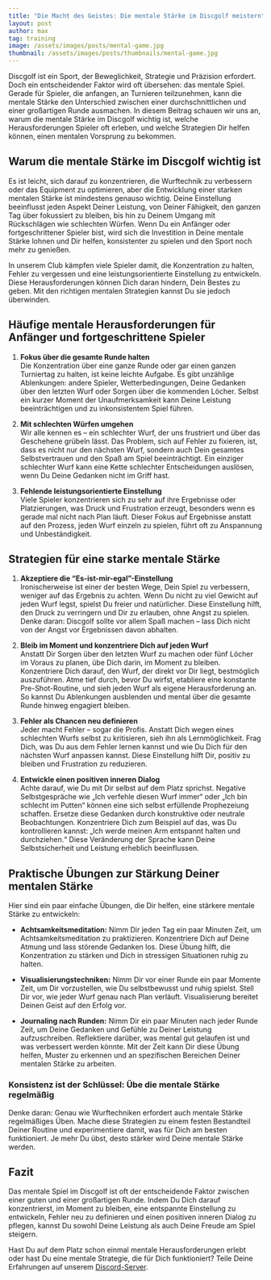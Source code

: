 ```yaml
---
title: "Die Macht des Geistes: Die mentale Stärke im Discgolf meistern"
layout: post
author: max
tag: training
image: /assets/images/posts/mental-game.jpg
thumbnail: /assets/images/posts/thumbnails/mental-game.jpg
---
```


Discgolf ist ein Sport, der Beweglichkeit, Strategie und Präzision erfordert. Doch ein entscheidender Faktor wird oft übersehen: das mentale Spiel. Gerade für Spieler, die anfangen, an Turnieren teilzunehmen, kann die mentale Stärke den Unterschied zwischen einer durchschnittlichen und einer großartigen Runde ausmachen. In diesem Beitrag schauen wir uns an, warum die mentale Stärke im Discgolf wichtig ist, welche Herausforderungen Spieler oft erleben, und welche Strategien Dir helfen können, einen mentalen Vorsprung zu bekommen.

## Warum die mentale Stärke im Discgolf wichtig ist

Es ist leicht, sich darauf zu konzentrieren, die Wurftechnik zu verbessern oder das Equipment zu optimieren, aber die Entwicklung einer starken mentalen Stärke ist mindestens genauso wichtig. Deine Einstellung beeinflusst jeden Aspekt Deiner Leistung, von Deiner Fähigkeit, den ganzen Tag über fokussiert zu bleiben, bis hin zu Deinem Umgang mit Rückschlägen wie schlechten Würfen. Wenn Du ein Anfänger oder fortgeschrittener Spieler bist, wird sich die Investition in Deine mentale Stärke lohnen und Dir helfen, konsistenter zu spielen und den Sport noch mehr zu genießen.

In unserem Club kämpfen viele Spieler damit, die Konzentration zu halten, Fehler zu vergessen und eine leistungsorientierte Einstellung zu entwickeln. Diese Herausforderungen können Dich daran hindern, Dein Bestes zu geben. Mit den richtigen mentalen Strategien kannst Du sie jedoch überwinden.

## Häufige mentale Herausforderungen für Anfänger und fortgeschrittene Spieler

1. **Fokus über die gesamte Runde halten**  
Die Konzentration über eine ganze Runde oder gar einen ganzen Turniertag zu halten, ist keine leichte Aufgabe. Es gibt unzählige Ablenkungen: andere Spieler, Wetterbedingungen, Deine Gedanken über den letzten Wurf oder Sorgen über die kommenden Löcher. Selbst ein kurzer Moment der Unaufmerksamkeit kann Deine Leistung beeinträchtigen und zu inkonsistentem Spiel führen.

2. **Mit schlechten Würfen umgehen**  
Wir alle kennen es – ein schlechter Wurf, der uns frustriert und über das Geschehene grübeln lässt. Das Problem, sich auf Fehler zu fixieren, ist, dass es nicht nur den nächsten Wurf, sondern auch Dein gesamtes Selbstvertrauen und den Spaß am Spiel beeinträchtigt. Ein einziger schlechter Wurf kann eine Kette schlechter Entscheidungen auslösen, wenn Du Deine Gedanken nicht im Griff hast.

3. **Fehlende leistungsorientierte Einstellung**  
Viele Spieler konzentrieren sich zu sehr auf ihre Ergebnisse oder Platzierungen, was Druck und Frustration erzeugt, besonders wenn es gerade mal nicht nach Plan läuft. Dieser Fokus auf Ergebnisse anstatt auf den Prozess, jeden Wurf einzeln zu spielen, führt oft zu Anspannung und Unbeständigkeit.

## Strategien für eine starke mentale Stärke

1. **Akzeptiere die “Es-ist-mir-egal”-Einstellung**  
Ironischerweise ist einer der besten Wege, Dein Spiel zu verbessern, weniger auf das Ergebnis zu achten. Wenn Du nicht zu viel Gewicht auf jeden Wurf legst, spielst Du freier und natürlicher. Diese Einstellung hilft, den Druck zu verringern und Dir zu erlauben, ohne Angst zu spielen. Denke daran: Discgolf sollte vor allem Spaß machen – lass Dich nicht von der Angst vor Ergebnissen davon abhalten.

2. **Bleib im Moment und konzentriere Dich auf jeden Wurf**  
Anstatt Dir Sorgen über den letzten Wurf zu machen oder fünf Löcher im Voraus zu planen, übe Dich darin, im Moment zu bleiben. Konzentriere Dich darauf, den Wurf, der direkt vor Dir liegt, bestmöglich auszuführen. Atme tief durch, bevor Du wirfst, etabliere eine konstante Pre-Shot-Routine, und sieh jeden Wurf als eigene Herausforderung an. So kannst Du Ablenkungen ausblenden und mental über die gesamte Runde hinweg engagiert bleiben.

3. **Fehler als Chancen neu definieren**  
Jeder macht Fehler – sogar die Profis. Anstatt Dich wegen eines schlechten Wurfs selbst zu kritisieren, sieh ihn als Lernmöglichkeit. Frag Dich, was Du aus dem Fehler lernen kannst und wie Du Dich für den nächsten Wurf anpassen kannst. Diese Einstellung hilft Dir, positiv zu bleiben und Frustration zu reduzieren.

4. **Entwickle einen positiven inneren Dialog**  
Achte darauf, wie Du mit Dir selbst auf dem Platz sprichst. Negative Selbstgespräche wie „Ich verfehle diesen Wurf immer“ oder „Ich bin schlecht im Putten“ können eine sich selbst erfüllende Prophezeiung schaffen. Ersetze diese Gedanken durch konstruktive oder neutrale Beobachtungen. Konzentriere Dich zum Beispiel auf das, was Du kontrollieren kannst: „Ich werde meinen Arm entspannt halten und durchziehen.“ Diese Veränderung der Sprache kann Deine Selbstsicherheit und Leistung erheblich beeinflussen.

## Praktische Übungen zur Stärkung Deiner mentalen Stärke

Hier sind ein paar einfache Übungen, die Dir helfen, eine stärkere mentale Stärke zu entwickeln:

- **Achtsamkeitsmeditation:** Nimm Dir jeden Tag ein paar Minuten Zeit, um Achtsamkeitsmeditation zu praktizieren. Konzentriere Dich auf Deine Atmung und lass störende Gedanken los. Diese Übung hilft, die Konzentration zu stärken und Dich in stressigen Situationen ruhig zu halten.
  
- **Visualisierungstechniken:** Nimm Dir vor einer Runde ein paar Momente Zeit, um Dir vorzustellen, wie Du selbstbewusst und ruhig spielst. Stell Dir vor, wie jeder Wurf genau nach Plan verläuft. Visualisierung bereitet Deinen Geist auf den Erfolg vor.
  
- **Journaling nach Runden:** Nimm Dir ein paar Minuten nach jeder Runde Zeit, um Deine Gedanken und Gefühle zu Deiner Leistung aufzuschreiben. Reflektiere darüber, was mental gut gelaufen ist und was verbessert werden könnte. Mit der Zeit kann Dir diese Übung helfen, Muster zu erkennen und an spezifischen Bereichen Deiner mentalen Stärke zu arbeiten.

### Konsistenz ist der Schlüssel: Übe die mentale Stärke regelmäßig

Denke daran: Genau wie Wurftechniken erfordert auch mentale Stärke regelmäßiges Üben. Mache diese Strategien zu einem festen Bestandteil Deiner Routine und experimentiere damit, was für Dich am besten funktioniert. Je mehr Du übst, desto stärker wird Deine mentale Stärke werden.

## Fazit

Das mentale Spiel im Discgolf ist oft der entscheidende Faktor zwischen einer guten und einer großartigen Runde. Indem Du Dich darauf konzentrierst, im Moment zu bleiben, eine entspannte Einstellung zu entwickeln, Fehler neu zu definieren und einen positiven inneren Dialog zu pflegen, kannst Du sowohl Deine Leistung als auch Deine Freude am Spiel steigern. 

Hast Du auf dem Platz schon einmal mentale Herausforderungen erlebt oder hast Du eine mentale Strategie, die für Dich funktioniert? Teile Deine Erfahrungen auf unserem [Discord-Server](https://discord.gg/bus8ZcaNFT).
